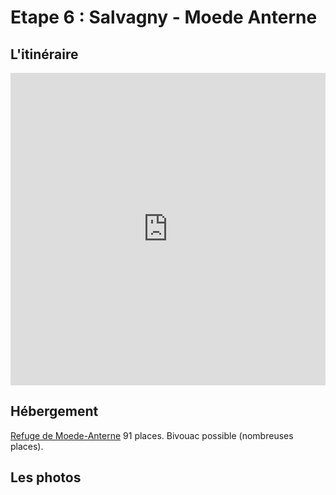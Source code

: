 # Etape 6 : Salvagny - Moede Anterne

## L'itinéraire

<iframe src="https://gpx.studio/?state=%7B%22ids%22:%5B%221lGEd-u_SrlBMczNZMTI7PjP3MLZgLOUD%22%5D%7D&embed&distance" width="100%" height="500" frameborder="0" allowfullscreen><p><a href="https://gpx.studio/?state=%7B%22ids%22:%5B%221lGEd-u_SrlBMczNZMTI7PjP3MLZgLOUD%22%5D%7D"></a></p></iframe>

## Hébergement

[Refuge de Moede-Anterne](https://www.monrefugepaysdumontblanc.com/fr/il4-refuge_i48796-refuge-moede-anterne.aspx)
91 places. Bivouac possible (nombreuses places).




## Les photos
